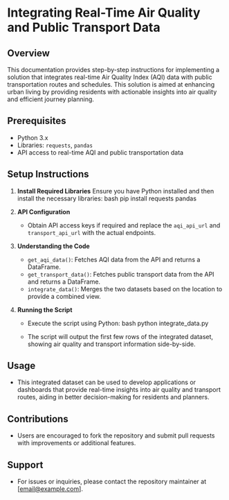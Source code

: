 # Integrating Real-Time Air Quality and Public Transport Data

## Overview
This documentation provides step-by-step instructions for implementing a solution that integrates real-time Air Quality Index (AQI) data with public transportation routes and schedules. This solution is aimed at enhancing urban living by providing residents with actionable insights into air quality and efficient journey planning.

## Prerequisites
- Python 3.x
- Libraries: `requests`, `pandas`
- API access to real-time AQI and public transportation data

## Setup Instructions
1. **Install Required Libraries**
   Ensure you have Python installed and then install the necessary libraries:
   bash
   pip install requests pandas
   

2. **API Configuration**
   - Obtain API access keys if required and replace the `aqi_api_url` and `transport_api_url` with the actual endpoints.

3. **Understanding the Code**
   - `get_aqi_data()`: Fetches AQI data from the API and returns a DataFrame.
   - `get_transport_data()`: Fetches public transport data from the API and returns a DataFrame.
   - `integrate_data()`: Merges the two datasets based on the location to provide a combined view.

4. **Running the Script**
   - Execute the script using Python:
   bash
   python integrate_data.py
   
   - The script will output the first few rows of the integrated dataset, showing air quality and transport information side-by-side.

## Usage
- This integrated dataset can be used to develop applications or dashboards that provide real-time insights into air quality and transport routes, aiding in better decision-making for residents and planners.

## Contributions
- Users are encouraged to fork the repository and submit pull requests with improvements or additional features.

## Support
- For issues or inquiries, please contact the repository maintainer at [email@example.com].